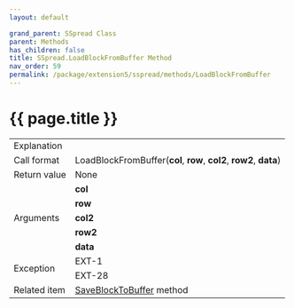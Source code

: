 ```yaml
---
layout: default

grand_parent: SSpread Class
parent: Methods
has_children: false
title: SSpread.LoadBlockFromBuffer Method
nav_order: 59
permalink: /package/extension5/sspread/methods/LoadBlockFromBuffer
---
```

# {{ page.title }}

<table>
  <tr>
    <td>Explanation</td>
    <td colspan="2"></td>
  </tr>
  <tr>
    <td>Call format</td>
    <td colspan="2">LoadBlockFromBuffer(<b>col</b>, <b>row</b>, <b>col2</b>, <b>row2</b>, <b>data</b>)</td>
  </tr>
  <tr>
    <td>Return value</td>
    <td colspan="2">None</td>
  </tr>  
  <tr>
    <td rowspan="5">Arguments</td>
    <td><b>col</b></td>
    <td></td>
  </tr>
  <tr>
    <td><b>row</b></td>
    <td></td>
  </tr>
  <tr>
    <td><b>col2</b></td>
    <td></td>
  </tr>
  <tr>
    <td><b>row2</b></td>
    <td></td>
  </tr>
  <tr>
    <td><b>data</b></td>
    <td></td>
  </tr>
  <tr>
    <td rowspan="2">Exception</td>
    <td>EXT-1</td>
    <td></td>
  </tr>
  <tr>
    <td>EXT-28</td>
    <td></td>
  </tr>
  <tr>
    <td>Related item</td>
    <td colspan="2"><a href="/package/extension5/sspread/methods/saveblocktobuffer">SaveBlockToBuffer</a> method</td>
  </tr>
</table>
